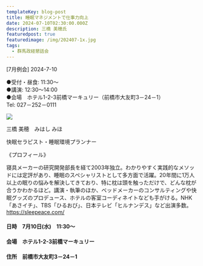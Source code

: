 ```yaml
---
templateKey: blog-post
title: 睡眠マネジメントで仕事力向上
date: 2024-07-10T02:30:00.000Z
description: 三橋 美穂氏
featuredpost: true
featuredimage: /img/202407-1x.jpg
tags:
  - 群馬政経懇話会
---
```



﻿\[7月例会] 2024-7-10

●受付・昼食: 11:30〜\
●講演: 12:30〜14:00\
●会場　ホテル1-2-3前橋マーキュリー（前橋市大友町3－24－1）\
Tel: 027－252－0111

![](/img/202407-1x.jpg)

三橋 美穂　みはし みほ

快眠セラピスト・睡眠環境プランナー

《プロフィール》

寝具メーカーの研究開発部長を経て2003年独立。わかりやすく実践的なメソッドには定評があり、睡眠のスペシャリストとして多方面で活躍。20年間に1万人以上の眠りの悩みを解決してきており、特に枕は頭を触っただけで、どんな枕が合うかわかるほど。講演・執筆のほか、ベッドメーカーのコンサルティングや快眠グッズのプロデュース、ホテルの客室コーディネイトなども手がける。NHK「あさイチ」、TBS「ひるおび」、日本テレビ「ヒルナンデス」など出演多数。https://sleepeace.com/

#### 日時　7月10日(水)　11:30〜

#### 会場　ホテル1-2-3前橋マーキュリー

#### 住所　前橋市大友町3－24－1